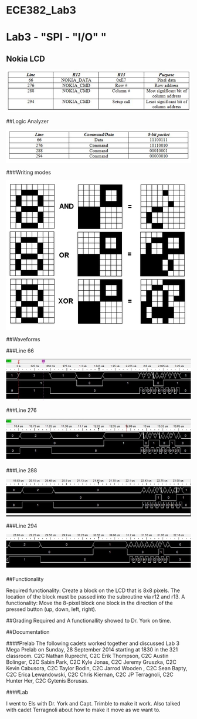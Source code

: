 ECE382_Lab3
===========
# Lab3 - "SPI - "I/O" "


## Nokia LCD

![LCD](https://raw.githubusercontent.com/gytenis98/ECE382_Lab3/master/nokialcd.JPG?raw=true "LCD")

##Logic Analyzer

![analyzer](https://raw.githubusercontent.com/gytenis98/ECE382_Lab3/master/LogicAnalazer.JPG?raw=true "analyzer")

###Writing modes

![analyzer](https://raw.githubusercontent.com/gytenis98/ECE382_Lab3/master/bitblock.bmp?raw=true "analyzer")

##Waveforms

###Line 66

![66](https://raw.githubusercontent.com/gytenis98/ECE382_Lab3/master/66.jpg?raw=true "66")

###Line 276

![276](https://github.com/gytenis98/ECE382_Lab3/blob/master/276.jpg?raw=true "276")

###Line 288

![288](https://github.com/gytenis98/ECE382_Lab3/blob/master/288.jpg?raw=true "288")

###Line 294

![294](https://github.com/gytenis98/ECE382_Lab3/blob/master/294.jpg?raw=true "294")


##Functionality

Required functionality: Create a block on the LCD that is 8x8 pixels. The location of the block must be passed into the subroutine via r12 and r13. A functionality: Move the 8-pixel block one block in the direction of the pressed button (up, down, left, right).

##Grading
Required and A functionallity showed to Dr. York on time. 

##Documentation

####Prelab
The following cadets worked together and discussed Lab 3 Mega Prelab on Sunday, 28 September 2014 starting at 1830 in the 321 classroom. C2C Nathan Ruprecht, C2C Erik Thompson, C2C Austin Bolinger, C2C Sabin Park, C2C Kyle Jonas, C2C Jeremy Gruszka, C2C Kevin Cabusora, C2C Taylor Bodin, C2C Jarrod Wooden , C2C Sean Bapty, C2C Erica Lewandowski, C2C Chris Kiernan, C2C JP Terragnoli, C2C Hunter Her, C2C Gytenis Borusas.

####Lab

I went to EIs with Dr. York and Capt. Trimble to make it work. Also talked with cadet Terragnoli about how to make it move as we want to.  
